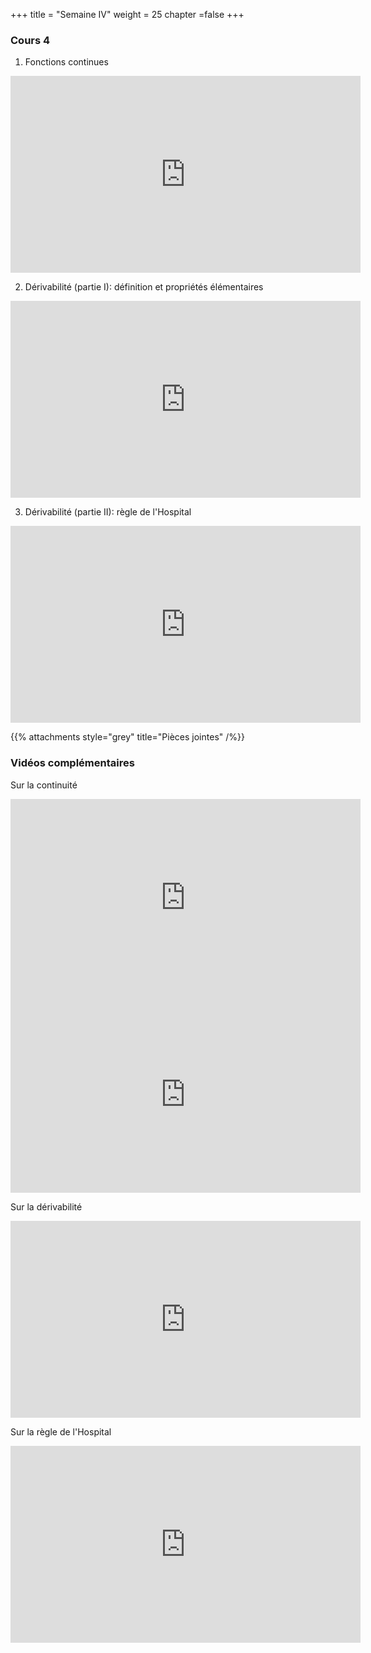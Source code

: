 +++
title = "Semaine IV"
weight = 25
chapter =false
+++

<!--
# :construction:
Vidéos disponible le 29 septembre 2020
-->

### Cours 4 

1) Fonctions continues

<iframe width="560" height="315" src="https://www.youtube.com/embed/PRmFyYbwq9s" frameborder="0" allow="accelerometer; autoplay; clipboard-write; encrypted-media; gyroscope; picture-in-picture" allowfullscreen></iframe>

2) Dérivabilité (partie I): définition et propriétés élémentaires

<iframe width="560" height="315" src="https://www.youtube.com/embed/TD5rYcy6oX4" frameborder="0" allow="accelerometer; autoplay; clipboard-write; encrypted-media; gyroscope; picture-in-picture" allowfullscreen></iframe>

3) Dérivabilité (partie II): règle de l'Hospital

<iframe width="560" height="315" src="https://www.youtube.com/embed/2By6XaqC550" frameborder="0" allow="accelerometer; autoplay; clipboard-write; encrypted-media; gyroscope; picture-in-picture" allowfullscreen></iframe>

{{% attachments style="grey" title="Pièces jointes" /%}}

### Vidéos complémentaires

Sur la continuité

<iframe width="560" height="315" src="https://www.youtube.com/embed/kdEQGfeC0SE" frameborder="0" allow="accelerometer; autoplay; clipboard-write; encrypted-media; gyroscope; picture-in-picture" allowfullscreen></iframe>


<iframe width="560" height="315" src="https://www.youtube.com/embed/WT7oxiiFYt8" frameborder="0" allow="accelerometer; autoplay; clipboard-write; encrypted-media; gyroscope; picture-in-picture" allowfullscreen></iframe>

Sur la dérivabilité

<iframe width="560" height="315" src="https://www.youtube.com/embed/xuAiQOzIkWY" frameborder="0" allow="accelerometer; autoplay; clipboard-write; encrypted-media; gyroscope; picture-in-picture" allowfullscreen></iframe>

Sur la règle de l'Hospital

<iframe width="560" height="315" src="https://www.youtube.com/embed/PdSzruR5OeE" frameborder="0" allow="accelerometer; autoplay; clipboard-write; encrypted-media; gyroscope; picture-in-picture" allowfullscreen></iframe>

